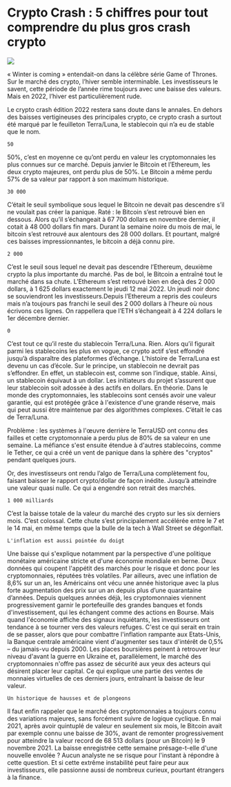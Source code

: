 # Crypto Crash : 5 chiffres pour tout comprendre du plus gros crash crypto

![](https://www.presse-citron.net/app/uploads/2022/05/crypto-monnaies-meilleures-performances.jpg)

« Winter is coming » entendait-on dans la célèbre série Game of Thrones. Sur le marché des crypto, l’hiver semble interminable. Les investisseurs le savent, cette période de l’année rime toujours avec une baisse des valeurs. Mais en 2022, l’hiver est particulièrement rude.

Le crypto crash édition 2022 restera sans doute dans le annales. En dehors des baisses vertigineuses des principales crypto, ce crypto crash a surtout été marqué par le feuilleton Terra/Luna, le stablecoin qui n’a eu de stable que le nom.

    50

50%, c’est en moyenne ce qu’ont perdu en valeur les cryptomonnaies les plus connues sur ce marché. Depuis janvier le Bitcoin et l’Ethereum, les deux crypto majeures, ont perdu plus de 50%. Le Bitcoin a même perdu 57% de sa valeur par rapport à son maximum historique.

    30 000

C’était le seuil symbolique sous lequel le Bitcoin ne devait pas descendre s’il ne voulait pas créer la panique. Raté : le Bitcoin s’est retrouvé bien en dessous. Alors qu’il s’échangeait à 67 700 dollars en novembre dernier, il cotait à 48 000 dollars fin mars. Durant la semaine noire du mois de mai, le bitcoin s’est retrouvé aux alentours des 28 000 dollars. Et pourtant, malgré ces baisses impressionnantes, le bitcoin a déjà connu pire.

    2 000

C’est le seuil sous lequel ne devait pas descendre l’Ethereum, deuxième crypto la plus importante du marché. Pas de bol, le Bitcoin a entraîné tout le marché dans sa chute. L’Ethereum s’est retrouvé bien en deçà des 2 000 dollars, à 1 625 dollars exactement le jeudi 12 mai 2022. Un jeudi noir donc se souviendront les investisseurs.Depuis l’Ethereum a repris des couleurs mais n’a toujours pas franchi le seuil des 2 000 dollars à l’heure où nous écrivons ces lignes. On rappellera que l’ETH s’échangeait à 4 224 dollars le 1er décembre dernier.

    0

C’est tout ce qu’il reste du stablecoin Terra/Luna. Rien. Alors qu’il figurait parmi les stablecoins les plus en vogue, ce crypto actif s’est effondré jusqu’à disparaître des plateformes d’échange. L’histoire de Terra/Luna est devenu un cas d’école. Sur le principe, un stablecoin ne devrait pas s’effondrer. En effet, un stablecoin est, comme son l’indique, stable. Ainsi, un stablecoin équivaut à un dollar. Les initiateurs du projet s’assurent que leur stablecoin soit adossée à des actifs en dollars. En théorie. Dans le monde des cryptomonnaies, les stablecoins sont censés avoir une valeur garantie, qui est protégée grâce à l'existence d'une grande réserve, mais qui peut aussi être maintenue par des algorithmes complexes. C’était le cas de Terra/Luna.

Problème : les systèmes à l'œuvre derrière le TerraUSD ont connu des failles et cette cryptomonnaie a perdu plus de 80% de sa valeur en une semaine. La méfiance s'est ensuite étendue à d'autres stablecoins, comme le Tether, ce qui a créé un vent de panique dans la sphère des "cryptos" pendant quelques jours.

Or, des investisseurs ont rendu l’algo de Terra/Luna complètement fou, faisant baisser le rapport crypto/dollar de façon inédite. Jusqu’à atteindre une valeur quasi nulle. Ce qui a engendré son retrait des marchés.

    1 000 milliards

C’est la baisse totale de la valeur du marché des crypto sur les six derniers mois. C’est colossal. Cette chute s’est principalement accélérée entre le 7 et le 14 mai, en même temps que la bulle de la tech à Wall Street se dégonflait.

    L'inflation est aussi pointée du doigt

Une baisse qui s'explique notamment par la perspective d'une politique monétaire américaine stricte et d'une économie mondiale en berne. Deux données qui coupent l'appétit des marchés pour le risque et donc pour les cryptomonnaies, réputées très volatiles. Par ailleurs, avec une inflation de 8,6% sur un an, les Américains ont vécu une année historique avec la plus forte augmentation des prix sur un an depuis plus d’une quarantaine d’années. Depuis quelques années déjà, les cryptomonnaies viennent progressivement garnir le portefeuille des grandes banques et fonds d'investissement, qui les échangent comme des actions en Bourse. Mais quand l'économie affiche des signaux inquiétants, les investisseurs ont tendance à se tourner vers des valeurs refuges. C'est ce qui serait en train de se passer, alors que pour combattre l'inflation rampante aux Etats-Unis, la Banque centrale américaine vient d'augmenter ses taux d'intérêt de 0,5% – du jamais-vu depuis 2000. Les places boursières peinent à retrouver leur niveau d'avant la guerre en Ukraine et, parallèlement, le marché des cryptomonnaies n'offre pas assez de sécurité aux yeux des acteurs qui désirent placer leur capital. Ce qui explique une partie des ventes de monnaies virtuelles de ces derniers jours, entraînant la baisse de leur valeur.

    Un historique de hausses et de plongeons

Il faut enfin rappeler que le marché des cryptomonnaies a toujours connu des variations majeures, sans forcément suivre de logique cyclique. En mai 2021, après avoir quintuplé de valeur en seulement six mois, le Bitcoin avait par exemple connu une baisse de 30%, avant de remonter progressivement pour atteindre la valeur record de 68 513 dollars (pour un Bitcoin) le 9 novembre 2021. La baisse enregistrée cette semaine présage-t-elle d'une nouvelle envolée ? Aucun analyste ne se risque pour l'instant à répondre à cette question. Et si cette extrême instabilité peut faire peur aux investisseurs, elle passionne aussi de nombreux curieux, pourtant étrangers à la finance.
